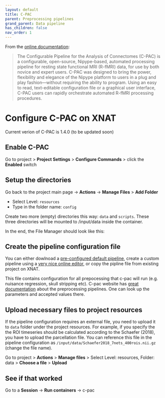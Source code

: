 ```yaml
---
layout: default
title: C-PAC
parent: Preprocessing pipelines
grand_parent: Data pipeline
has_children: false
nav_order: 1
---
```


From the [online documentation](https://fcp-indi.github.io/docs/latest/user/index):
> The Configurable Pipeline for the Analysis of Connectomes (C-PAC) is a configurable, open-source, Nipype-based, automated processing pipeline for resting state functional MRI (R-fMRI) data, for use by both novice and expert users. C-PAC was designed to bring the power, flexibility and elegance of the Nipype platform to users in a plug and play fashion—without requiring the ability to program. Using an easy to read, text-editable configuration file or a graphical user interface, C-PAC users can rapidly orchestrate automated R-fMRI processing procedures.

# Configure C-PAC on XNAT

Current verion of C-PAC is 1.4.0 (to be updated soon)

## Enable C-PAC

Go to project > **Project Settings** > **Configure Commands** > click the **Enabled** switch

## Setup the directories

Go back to the project main page -> **Actions** -> **Manage Files** > **Add Folder**

- Select Level: `resources`
- Type in the folder name: `config`


Create two more (empty) directories this way: `data` and `scripts`. These three directories will be mounted to /input/data inside the container.

In the end, the File Manager should look like this:


## Create the pipeline configuration file

You can either dowlnoad a [pre-configured default pipeline](https://fcp-indi.github.io/docs/latest/user/pipelines/preconfig), create a custom pipeline using a [very nice online editor](https://fcp-indi.github.io/C-PAC_GUI/#/), or copy the pipline file from existing project on XNAT.

This file contains configuration for all prepocessing that c-pac will run (e.g. nuisance regression, skull stripping etc).  C-pac website  has [great documentation](https://fcp-indi.github.io/docs/latest/user/preprocessing) about the preprocessing pipelines. One can look up the parameters and accepted values there.


## Upload necessary files to project resources

If the pipeline configuration requires an external file, you need to upload it to `data` folder under the project resources. For example, if you specify the the ROI timeseries should be calculated according to the Schaefer (2018), you have to upload the parcellation file. You can reference this file in the pipeline configuration as `/input/data/Schaefer2018_7nets_400rois.nii.gz` (change the file name).

Go to project > **Actions** > **Manage files** > Select Level: resources, Folder: data > **Choose a file** > **Upload**


## See if that worked

Go to a **Session** -> **Run containers** -> c-pac